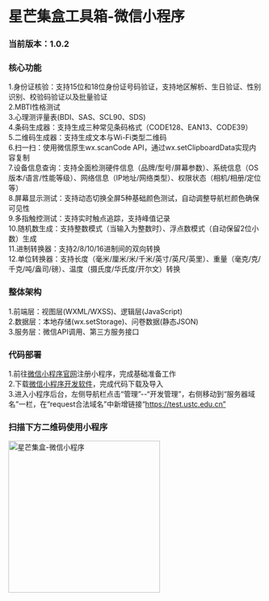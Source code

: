 # 星芒集盒工具箱-微信小程序
### 当前版本：1.0.2
### 核心功能
1.身份证核验：支持15位和18位身份证号码验证，支持地区解析、生日验证、性别识别、校验码验证以及批量验证  
2.MBTI性格测试  
3.心理测评量表(BDI、SAS、SCL90、SDS)  
4.条码生成器：支持生成三种常见条码格式（CODE128、EAN13、CODE39）  
5.二维码生成器：支持生成文本与Wi-Fi类型二维码  
6.扫一扫：使用微信原生wx.scanCode API，通过wx.setClipboardData实现内容复制  
7.设备信息查询：支持全面检测硬件信息（品牌/型号/屏幕参数）、系统信息（OS版本/语言/性能等级）、网络信息（IP地址/网络类型）、权限状态（相机/相册/定位等）  
8.屏幕显示测试：支持动态切换全屏5种基础颜色测试，自动调整导航栏颜色确保可见性  
9.多指触控测试：支持实时触点追踪，支持峰值记录  
10.随机数生成：支持整数模式（当输入为整数时）、浮点数模式（自动保留2位小数）生成  
11.进制转换器：支持2/8/10/16进制间的双向转换  
12.单位转换器：支持长度（毫米/厘米/米/千米/英寸/英尺/英里）、重量（毫克/克/千克/吨/盎司/磅）、温度（摄氏度/华氏度/开尔文）转换  
### 整体架构
1.前端层：视图层(WXML/WXSS)、逻辑层(JavaScript)  
2.数据层：本地存储(wx.setStorage)、问卷数据(静态JSON)  
3.服务层：微信API调用、第三方服务接口  
### 代码部署
1.前往[微信小程序官网](https://mp.weixin.qq.com/wxamp/index/index)注册小程序，完成基础准备工作  
2.下载[微信小程序开发软件](https://developers.weixin.qq.com/miniprogram/dev/devtools/download.html)，完成代码下载及导入  
3.进入小程序后台，左侧导航栏点击“管理”--“开发管理”，右侧移动到“服务器域名”一栏，在“request合法域名”中新增链接“https://test.ustc.edu.cn”  
### 扫描下方二维码使用小程序
<img src="https://vip.123pan.cn/1832150722/yk6baz03t0l000d7w33fgukp7a5hjwtfDIYwDqeyDdUvDpxPAdDxDF==.jpg" alt="星芒集盒-微信小程序" width="300" height="300">
